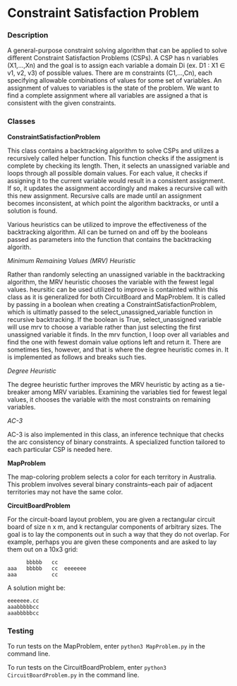 # Constraint Satisfaction Problem

### Description

A general-purpose constraint solving algorithm that can be applied to solve different Constraint Satisfaction Problems (CSPs). A CSP has n variables (X1,...,Xn) and the goal is to assign each variable a domain Di (ex. D1 : X1 ∈ v1, v2, v3) of possible values. There are m constraints (C1,...,Cn), each specifying allowable combinations of values for some set of variables. An assignment of values to variables is the state of the problem. We want to find a complete assignment where all variables are assigned a that is consistent with the given constraints.

### Classes

**ConstraintSatisfactionProblem**

This class contains a backtracking algorithm to solve CSPs and utilizes a recursively called helper function. This function checks if the assigment is complete by checking its length. Then, it selects an unassigned variable and loops through all possible domain values. For each value, it checks if assigning it to the current variable would result in a consistent assignment. If so, it updates the assignment accordingly and makes a recursive call with this new assignment. Recursive calls are made until an assignment becomes inconsistent, at which point the algorithm backtracks, or until a solution is found. 

Various heuristics can be utilized to improve the effectiveness of the backtracking algorithm. All can be turned on and off by the booleans passed as parameters into the function that contains the backtracking algorith. 

*Minimum Remaining Values (MRV) Heuristic*

Rather than randomly selecting an unassigned variable in the backtracking algorithm, the MRV heuristic chooses the variable with the fewest legal values. heursitic can be used utilized to improve is containted within this class as it is generalized for both CircuitBoard and MapProblem. It is called by passing in a boolean when creating a ConstraintSatisfactionProblem, which is ultimatly passed to the select_unassigned_variable function in recursive backtracking. If the boolean is True, select_unassigned variable will use mrv to choose a variable rather than just selecting the first unassigned variable it finds. In the mrv function, I loop over all variables and find the one with fewest domain value options left and return it. There are sometimes ties, however, and that is where the degree heuristic comes in. It is implemented as follows and breaks such ties.

*Degree Heuristic*

The degree heuristic further improves the MRV heuristic by acting as a tie-breaker among MRV variables. Examining the variables tied for fewest legal values, it chooses the variable with the most constraints on remaining variables.

*AC-3*

AC-3 is also implemented in this class, an inference technique that checks the arc consistency of binary constraints. A specialized function tailored to each particular CSP is needed here.

**MapProblem**

The map-coloring problem selects a color for each territory in Australia. This problem involves several binary constraints–each pair of adjacent territories may not have the same color. 

**CircuitBoardProblem**

For the circuit-board layout problem, you are given a rectangular circuit board of size n x m, and k rectangular components of arbitrary sizes. The goal is to lay the components out in such a way that they do not overlap. For example, perhaps you are given these components and are asked to lay them out on a 10x3 grid:

```
      bbbbb   cc
aaa   bbbbb   cc  eeeeeee
aaa           cc
```

A solution might be:

```
eeeeeee.cc
aaabbbbbcc
aaabbbbbcc
```

### Testing

To run tests on the MapProblem, enter ```python3 MapProblem.py``` in the command line.

To run tests on the CircuitBoardProblem, enter ```python3 CircuitBoardProblem.py``` in the command line.
